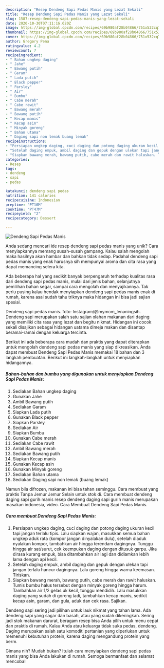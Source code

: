 ```yaml
---
description: "Resep Dendeng Sapi Pedas Manis yang Lezat Sekali"
title: "Resep Dendeng Sapi Pedas Manis yang Lezat Sekali"
slug: 1587-resep-dendeng-sapi-pedas-manis-yang-lezat-sekali
date: 2020-10-30T07:11:16.620Z
image: https://img-global.cpcdn.com/recipes/69b980af28b04866/751x532cq70/dendeng-sapi-pedas-manis-foto-resep-utama.jpg
thumbnail: https://img-global.cpcdn.com/recipes/69b980af28b04866/751x532cq70/dendeng-sapi-pedas-manis-foto-resep-utama.jpg
cover: https://img-global.cpcdn.com/recipes/69b980af28b04866/751x532cq70/dendeng-sapi-pedas-manis-foto-resep-utama.jpg
author: Gregory Pena
ratingvalue: 4.2
reviewcount: 7
recipeingredient:
- " Bahan ungkep daging"
- " Jahe"
- " Bawang putih"
- " Garam"
- " Lada putih"
- " Black pepper"
- " Parsley"
- " Air"
- " Bumbu"
- " Cabe merah"
- " Cabe rawit"
- " Bawang merah"
- " Bawang putih"
- " Kecap manis"
- " Kecap asin"
- " Minyak goreng"
- " Bahan utama"
- " Daging sapi non lemak buang lemak"
recipeinstructions:
- "Persiapan ungkep daging, cuci daging dan potong daging ukuran kecil tapi jangan terlalu tipis. Lalu siapkan wajan, masukkan semua bahan ungkep aduk rata (kompor jangan dinyalakan dulu), setelah diaduk nyalakan kompor, tambahkan air hingga terendam dagingnya. Tunggu hingga air sat/surut, cek keempukan daging dengan ditusuk garpu. Jika dirasa kurang empuk, bisa ditambahkan air lagi dan didiamkan lebih lama dengan api kecil."
- "Setelah daging empuk, ambil daging dan gepuk dengan ulekan tapi jangan terlalu hancur dagingnya. Lalu goreng hingga warna keemasan. Tiriskan."
- "Siapkan bawang merah, bawang putih, cabe merah dan rawit haluskan. Tumis bumbu halus tersebut dengan minyak goreng hingga harum. Tambahkan air 1/2 gelas uk kecil, tunggu mendidih. Lalu masukkan daging yang sudah di goreng tadi, tambahkan kecap manis, sedikit kecap asin, garam, dan gula, aduk dan cek rasa. Sajikan."
categories:
- Resep
tags:
- dendeng
- sapi
- pedas

katakunci: dendeng sapi pedas 
nutrition: 141 calories
recipecuisine: Indonesian
preptime: "PT10M"
cooktime: "PT47M"
recipeyield: "2"
recipecategory: Dessert

---
```



![Dendeng Sapi Pedas Manis](https://img-global.cpcdn.com/recipes/69b980af28b04866/751x532cq70/dendeng-sapi-pedas-manis-foto-resep-utama.jpg)

Anda sedang mencari ide resep dendeng sapi pedas manis yang unik? Cara menyiapkannya memang susah-susah gampang. Kalau salah mengolah maka hasilnya akan hambar dan bahkan tidak sedap. Padahal dendeng sapi pedas manis yang enak harusnya sih mempunyai aroma dan cita rasa yang dapat memancing selera kita.

Ada beberapa hal yang sedikit banyak berpengaruh terhadap kualitas rasa dari dendeng sapi pedas manis, mulai dari jenis bahan, selanjutnya pemilihan bahan segar, sampai cara mengolah dan menyajikannya. Tak perlu pusing kalau hendak menyiapkan dendeng sapi pedas manis enak di rumah, karena asal sudah tahu triknya maka hidangan ini bisa jadi sajian spesial.

Dendeng sapi pedas manis. foto: Instagram/@mymom_lenaningsih. Dendeng sapi merupakan salah satu sajian olahan makanan dari daging yang memiliki cita rasa yang lezat dan begitu nikmat. Hidangan ini cocok sekali disajikan sebagai hidangan uatama dimeja makan dan disantap beramai-ramai dengan keluarga tercinta.


Berikut ini ada beberapa cara mudah dan praktis yang dapat diterapkan untuk mengolah dendeng sapi pedas manis yang siap dikreasikan. Anda dapat membuat Dendeng Sapi Pedas Manis memakai 18 bahan dan 3 langkah pembuatan. Berikut ini langkah-langkah untuk menyiapkan hidangannya.

<!--inarticleads1-->

##### Bahan-bahan dan bumbu yang digunakan untuk menyiapkan Dendeng Sapi Pedas Manis:

1. Sediakan  Bahan ungkep daging
1. Gunakan  Jahe
1. Ambil  Bawang putih
1. Sediakan  Garam
1. Siapkan  Lada putih
1. Gunakan  Black pepper
1. Siapkan  Parsley
1. Sediakan  Air
1. Siapkan  Bumbu
1. Gunakan  Cabe merah
1. Sediakan  Cabe rawit
1. Ambil  Bawang merah
1. Sediakan  Bawang putih
1. Siapkan  Kecap manis
1. Gunakan  Kecap asin
1. Gunakan  Minyak goreng
1. Sediakan  Bahan utama
1. Sediakan  Daging sapi non lemak (buang lemak)


Namun bila difrozen, makanan ini bisa tahan seminggu. Cara membuat yang praktis Tanpa Jemur Jemur Selain untuk stok di. Cara membuat dendeng daging sapi gurih manis resep dendeng daging sapi gurih manis merupakan masakan indonesia, video. Cara Membuat Dendeng Sapi Pedas Manis. 

<!--inarticleads2-->

##### Cara membuat Dendeng Sapi Pedas Manis:

1. Persiapan ungkep daging, cuci daging dan potong daging ukuran kecil tapi jangan terlalu tipis. Lalu siapkan wajan, masukkan semua bahan ungkep aduk rata (kompor jangan dinyalakan dulu), setelah diaduk nyalakan kompor, tambahkan air hingga terendam dagingnya. Tunggu hingga air sat/surut, cek keempukan daging dengan ditusuk garpu. Jika dirasa kurang empuk, bisa ditambahkan air lagi dan didiamkan lebih lama dengan api kecil.
1. Setelah daging empuk, ambil daging dan gepuk dengan ulekan tapi jangan terlalu hancur dagingnya. Lalu goreng hingga warna keemasan. Tiriskan.
1. Siapkan bawang merah, bawang putih, cabe merah dan rawit haluskan. Tumis bumbu halus tersebut dengan minyak goreng hingga harum. Tambahkan air 1/2 gelas uk kecil, tunggu mendidih. Lalu masukkan daging yang sudah di goreng tadi, tambahkan kecap manis, sedikit kecap asin, garam, dan gula, aduk dan cek rasa. Sajikan.


Dendeng sapi sering jadi pilihan untuk lauk nikmat yang tahan lama. Ada dendeng sapi yang sagar dan basah, atau yang sudah dikeringkan. Sering jadi stok makanan darurat, beragam resep bisa Anda pilih untuk menu cepat dan praktis di rumah. Kalau Anda atau keluarga tidak suka pedas, dendeng. Daging merupakan salah satu komoditi pertanian yang diperlukan untuk memenuhi kebutuhan protein, karena daging mengandung protein yang berm. 

Gimana nih? Mudah bukan? Itulah cara menyiapkan dendeng sapi pedas manis yang bisa Anda lakukan di rumah. Semoga bermanfaat dan selamat mencoba!
